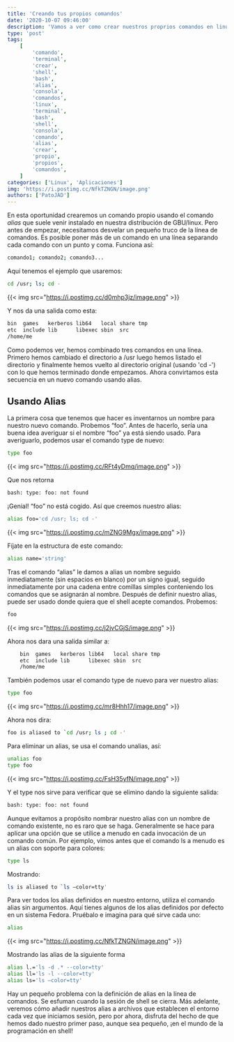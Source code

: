 ```yaml
---
title: 'Creando tus propios comandos'
date: '2020-10-07 09:46:00'
description: 'Vamos a ver como crear nuestros proprios comandos en linux con alias'
type: 'post'
tags:
    [
        'comando',
        'terminal',
        'crear',
        'shell',
        'bash',
        'alias',
        'consola',
        'comandos',
        'linux',
        'terminal',
        'bash',
        'shell',
        'consola',
        'comando',
        'alias',
        'crear',
        'propio',
        'propios',
        'comandos',
    ]
categories: ['Linux', 'Aplicaciones']
img: 'https://i.postimg.cc/NfkTZNGN/image.png'
authors: ['PatoJAD']
---
```


En esta oportunidad crearemos un comando propio usando el comando _alias_ que suele venir instalado en nuestra distribución de GBU/linux. Pero antes de empezar, necesitamos desvelar un pequeño truco de la línea de comandos. Es posible poner más de un comando en una línea separando cada comando con un punto y coma. Funciona así:

```zsh
comando1; comando2; comando3...
```

Aquí tenemos el ejemplo que usaremos:

```zsh
cd /usr; ls; cd -
```

{{< img src="https://i.postimg.cc/d0mhp3jz/image.png" >}}

Y nos da una salida como esta:

```bash
bin  games   kerberos lib64   local share tmp
etc  include lib      libexec sbin  src
/home/me
```

Como podemos ver, hemos combinado tres comandos en una línea. Primero hemos cambiado el directorio a /usr luego hemos listado el directorio y finalmente hemos vuelto al directorio original (usando 'cd -') con lo que hemos terminado donde empezamos. Ahora convirtamos esta secuencia en un nuevo comando usando alias.

## Usando Alias

La primera cosa que tenemos que hacer es inventarnos un nombre para nuestro nuevo comando. Probemos “foo”. Antes de hacerlo, sería una buena idea averiguar si el nombre “foo” ya está siendo usado. Para averiguarlo, podemos usar el comando type de nuevo:

```zsh
type foo
```

{{< img src="https://i.postimg.cc/RFt4yDmq/image.png" >}}

Que nos retorna

```bash
bash: type: foo: not found
```

¡Genial! “foo” no está cogido. Así que creemos nuestro alias:

```zsh
alias foo='cd /usr; ls; cd -'
```

{{< img src="https://i.postimg.cc/mZNG9Mgx/image.png" >}}

Fíjate en la estructura de este comando:

```zsh
alias name='string'
```

Tras el comando “alias” le damos a alias un nombre seguido inmediatamente (sin espacios en blanco) por un signo igual, seguido inmediatamente por una cadena entre comillas simples conteniendo los comandos que se asignarán al nombre. Después de definir nuestro alias, puede ser usado donde quiera que el shell acepte comandos. Probemos:

```zsh
foo
```

{{< img src="https://i.postimg.cc/j2jvCGjS/image.png" >}}

Ahora nos dara una salida similar a:

```bash
    bin  games   kerberos lib64   local share tmp
    etc  include lib      libexec sbin  src
    /home/me
```

También podemos usar el comando type de nuevo para ver nuestro alias:

```zsh
type foo
```

{{< img src="https://i.postimg.cc/mr8Hhh17/image.png" >}}

Ahora nos dira:

```zsh
foo is aliased to `cd /usr; ls ; cd -'
```

Para eliminar un alias, se usa el comando unalias, así:

```zsh
unalias foo
type foo
```

{{< img src="https://i.postimg.cc/FsH35yfN/image.png" >}}

Y el type nos sirve para verificar que se elimino dando la siguiente salida:

```bash
bash: type: foo: not found
```

Aunque evitamos a propósito nombrar nuestro alias con un nombre de comando existente, no es raro que se haga. Generalmente se hace para aplicar una opción que se utilice a menudo en cada invocación de un comando común. Por ejemplo, vimos antes que el comando ls a menudo es un alias con soporte para colores:

```zsh
type ls
```

Mostrando:

```zsh
ls is aliased to `ls –color=tty'
```

Para ver todos los alias definidos en nuestro entorno, utiliza el comando alias sin argumentos. Aquí tienes algunos de los alias definidos por defecto en un sistema Fedora. Pruébalo e imagina para qué sirve cada uno:

```zsh
alias
```

{{< img src="https://i.postimg.cc/NfkTZNGN/image.png" >}}

Mostrando las alias de la siguiente forma

```zsh
alias l.='ls -d .* --color=tty'
alias ll='ls -l --color=tty'
alias ls='ls –color=tty'
```

Hay un pequeño problema con la definición de alias en la línea de comandos. Se esfuman cuando la sesión de shell se cierra. Más adelante, veremos cómo añadir nuestros alias a archivos que establecen el entorno cada vez que iniciamos sesión, pero por ahora, disfruta del hecho de que hemos dado nuestro primer paso, aunque sea pequeño, ¡en el mundo de la programación en shell!

